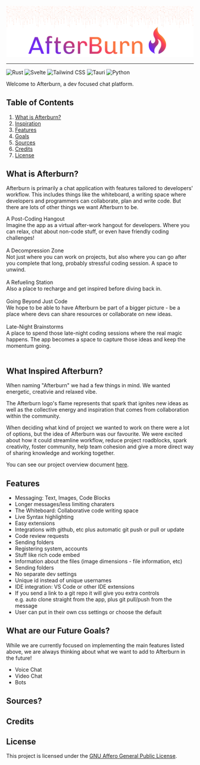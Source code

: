 <p align="center">
  <img src="https://github.com/Afterburn-Connect/.github/blob/main/assets/afterburn-readme-header.png?raw=true" width="auto" alt="afterburn-connect"/>
</p>

---

![Rust](https://img.shields.io/badge/-Rust-7029f3?style=for-the-badge&logoColor=white&logo=rust&color=7029f3)
![Svelte](https://img.shields.io/badge/-Svelte-9435a7?style=for-the-badge&logoColor=white&logo=svelte&color=9435a7)
![Tailwind CSS](https://img.shields.io/badge/-Tailwind_CSS-c13a78?style=for-the-badge&logoColor=white&logo=tailwindcss&color=c13a78)
![Tauri](https://img.shields.io/badge/-Tauri-f63c63?style=for-the-badge&logoColor=white&logo=tauri&color=f63c63)
![Python](https://img.shields.io/badge/-Python-fb7641?style=for-the-badge&logoColor=white&logo=python&color=fb7641)

Welcome to Afterburn, a dev focused chat platform.

## Table of Contents
1.  [What is Afterburn?](#description)
2.  [Inspiration](#inspiration)
3.  [Features](#features)
4.  [Goals](#goals)
5.  [Sources](#sources)
6.  [Credits](#credits)
7.  [License](#license)

## <a name="description"> What is Afterburn? </a>

Afterburn is primarily a chat application with features tailored to developers' workflow. This includes things like the whiteboard, a writing space where developers and programmers can collaborate, plan and write code. But there are lots of other things we want Afterburn to be.

A Post-Coding Hangout<br>
Imagine the app as a virtual after-work hangout for developers. Where you can relax, chat about non-code stuff, or even have friendly coding challenges!<br><br>
A Decompression Zone<br>
Not just where you can work on projects, but also where you can go after you complete that long, probably stressful coding session. A space to unwind.<br><br>
A Refueling Station<br>
Also a place to recharge and get inspired before diving back in.<br><br>
Going Beyond Just Code<br>
We hope to be able to have Afterburn be part of a bigger picture - be a place where devs can share resources or collaborate on new ideas.<br><br>
Late-Night Brainstorms<br>
A place to spend those late-night coding sessions where the real magic happens. The app becomes a space to capture those ideas and keep the momentum going.<br><br>

## <a name="inspiration"> What Inspired Afterburn? </a>

When naming "Afterburn" we had a few things in mind. We wanted energetic, creativie and relaxed vibe.

The Afterburn logo's flame represents that spark that ignites new ideas as well as the collective energy and inspiration that comes from collaboration within the community.

When deciding what kind of project we wanted to work on there were a lot of options, but the idea of Afterburn was our favourite. We were excited about how it could streamline workflow, reduce project roadblocks, spark creativity, foster community, help team cohesion and give a more direct way of sharing knowledge and working together.

You can see our project overview document [here](https://github.com/Afterburn-Connect/.github/blob/main/assets/afterburn-project-overview.pdf").

## <a name="features"> Features </a>

- Messaging: Text, Images, Code Blocks
- Longer messages/less limiting charaters
- The Whiteboard: Collaborative code writing space
- Live Syntax highlighting 
- Easy extensions 
- Integrations with github, etc plus automatic git push or pull or update
- Code review requests
- Sending folders
- Registering system, accounts
- Stuff like rich code embed 
- Information about the files (image dimensions - file information, etc) 
- Sending folders 
- No separate dev settings 
- Unique id instead of unique usernames
- IDE integration: VS Code or other IDE extensions 
- If you send a link to a git repo it will give you extra controls <br>
    e.g. auto clone straight from the app, plus git pull/push from the message 
- User can put in their own css settings or choose the default

## <a name="goals"> What are our Future Goals? </a>

While we are currently focused on implementing the main features listed above, we are always thinking about what we want to add to Afterburn in the future!

- Voice Chat
- Video Chat
- Bots

## <a name="sources"> Sources? </a>

## <a name="credits"> Credits </a>

## <a name="license"> License </a>
This project is licensed under the [GNU Affero General Public License](https://opensource.org/license/agpl-v3).
